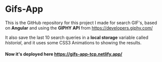 # Gifs-App

This is the GitHub repository for this project I made for search GIF's, based on **Angular** and using the **GIPHY API** from https://developers.giphy.com/

It also save the last 10 search queries in a **local storage** variable called *historial*, and it uses some CSS3 Animations to showing the results.

#### Now it's deployed here https://gifs-app-tcp.netlify.app/
